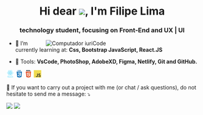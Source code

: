 <h1 align="center">Hi dear <img src="https://raw.githubusercontent.com/kaueMarques/kaueMarques/master/hi.gif" width="30px">,  I'm Filipe Lima</h1>
<h3 align="center">technology student, focusing on Front-End and UX | UI</h3>


<img src="https://raw.githubusercontent.com/MicaelliMedeiros/micaellimedeiros/master/image/computer-illustration.png" min-width="400px" max-width="400px" width="400px" align="right" alt="Computador iuriCode">



- 🌱 I’m currently learning at: <strong>Css, Bootstrap JavaScript, React.JS</strong>
- <p align="left">
  💼 Tools: <strong>VsCode, PhotoShop, AdobeXD, Figma, Netlify, Git and GitHub.</strong>
</p>

<p align="left">
<img src="https://raw.githubusercontent.com/devicons/devicon/master/icons/react/react-original-wordmark.svg" alt="react" width="20" height="20"/>
<img src="https://raw.githubusercontent.com/devicons/devicon/master/icons/css3/css3-plain-wordmark.svg" alt="css3"  width="20" height="20"/>
<img src="https://raw.githubusercontent.com/devicons/devicon/master/icons/html5/html5-original-wordmark.svg" alt="html5"  width="20" height="20"/>
<img src="https://raw.githubusercontent.com/devicons/devicon/master/icons/javascript/javascript-original.svg" alt="javascript" width="20" height="20"/>
</p>

<p align="left">
  💌 If you want to carry out a project with me (or chat / ask questions), do not hesitate to send me a message: ⤵️
</p>

<p align="left">
  <a href="https://www.instagram.com/_flima01/" alt="Instagram">
  <img src="https://img.shields.io/badge/-Instagram-DF0174?style=for-the-badge&logo=instagram&logoColor=white&link=https://www.instagram.com/iuricoding/"/></a>
  
  <a href="https://www.linkedin.com/in/https://www.linkedin.com/in/flpcode/" alt="Linkedin">
  <img src="https://img.shields.io/badge/-Linkedin-0e76a8?style=for-the-badge&logo=Linkedin&logoColor=white&link=https://www.linkedin.com/in/iuricode" /></a>
</p>  

